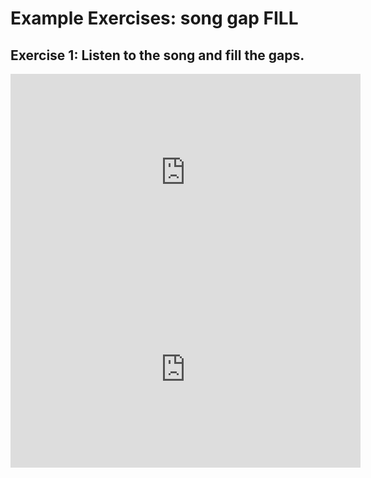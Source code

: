 <h1>Example Exercises: song gap FILL</h1>
<h2>Exercise 1: Listen to the song and fill the gaps.</h2>

<iframe width="560" height="315" src="https://www.youtube.com/embed/lp-EO5I60KA" frameborder="0" allow="accelerometer; autoplay; encrypted-media; gyroscope; picture-in-picture" allowfullscreen></iframe>

<iframe src="https://h5p.org/h5p/embed/345777" width="560" height="315" frameborder="0" allowfullscreen="allowfullscreen"></iframe>
